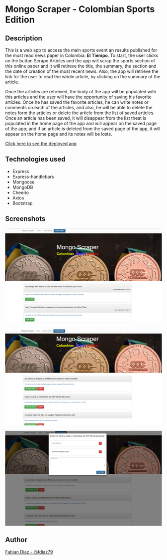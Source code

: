 # Mongo Scraper - Colombian Sports Edition

## Description

This is a web app to access the main sports event an results published for the most read news paper in Colombia: **El Tiempo**. 
To start, the user clicks on the button Scrape Articles and the app will scrap the sports section of this online paper and it will retireve the title, the summary, the section and the date of creation of the most recent news. Also, the app will retrieve the link for the user to read the whole article, by clicking on the summary of the article.

Once the articles are retreived, the body of the app will be populated with this articles and the user will have the opportunity of saving his favorite articles. Once he has saved the favorite articles, he can write notes or comments on each of the articles, and also, he will be able to delete the notes form the articles or delete the article from the list of saved articles. Once an article has been saved, it will disappear from the list theat is populated in the home page of the app and will appear on the saved page of the app; and if an article is deleted from the saved page of the app, it will appear on the home page and its notes will be losts.

[Click here to see the deployed app](https://cryptic-stream-84533.herokuapp.com/)

## Technologies used

* Express 
* Express-handlebars 
* Mongoose 
* MongoDB
* Cheerio 
* Axios
* Bootstrap

## Screenshots

![Home Page shot](./public/assets/images/scrshot1.png)


![Saved Articles Page shot](./public/assets/images/scrshot2.PNG)


![Notes Modal shot](./public/assets/images/scrshot3.PNG)

## Author

[Fabian Diaz - @fdiaz79](https://fdiaz79.github.io/Portfolio/)
